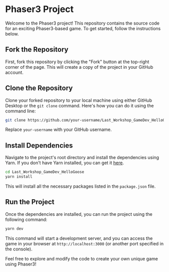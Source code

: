 # Phaser3 Project

Welcome to the Phaser3 project! This repository contains the source code for an exciting Phaser3-based game. To get started, follow the instructions below.

## Fork the Repository

First, fork this repository by clicking the "Fork" button at the top-right corner of the page. This will create a copy of the project in your GitHub account.

## Clone the Repository

Clone your forked repository to your local machine using either GitHub Desktop or the `git clone` command. Here's how you can do it using the command line:

```bash
git clone https://github.com/your-username/Last_Workshop_GameDev_HelloGoose
```

Replace `your-username` with your GitHub username.

## Install Dependencies

Navigate to the project's root directory and install the dependencies using Yarn. If you don't have Yarn installed, you can get it [here](https://yarnpkg.com/).

```bash
cd Last_Workshop_GameDev_HelloGoose
yarn install
```

This will install all the necessary packages listed in the `package.json` file.

## Run the Project

Once the dependencies are installed, you can run the project using the following command:

```bash
yarn dev
```

This command will start a development server, and you can access the game in your browser at `http://localhost:3000` (or another port specified in the console).

Feel free to explore and modify the code to create your own unique game using Phaser3!
